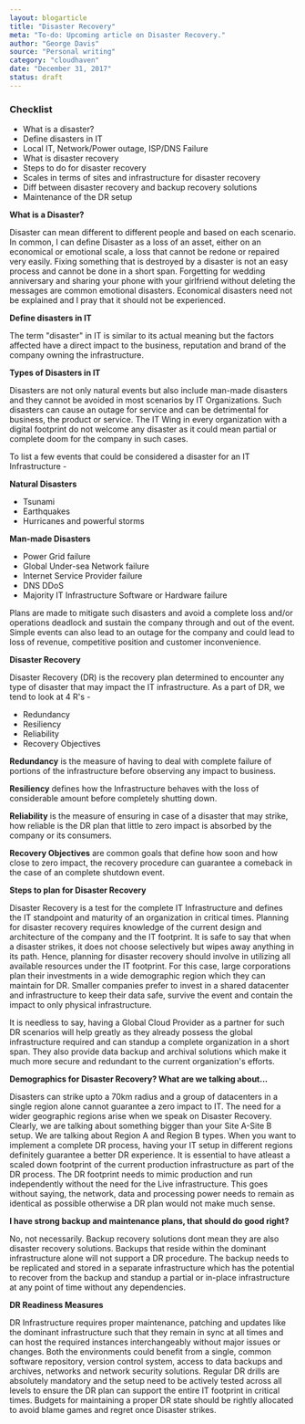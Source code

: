 ```yaml
---
layout: blogarticle
title: "Disaster Recovery"
meta: "To-do: Upcoming article on Disaster Recovery."
author: "George Davis"
source: "Personal writing"
category: "cloudhaven"
date: "December 31, 2017"
status: draft
---
```


<!-- <h3>Disaster Recovery</h3> -->

<div class="do-not-publish">
<h3>Checklist</h3>
<ul>
<li>What is a disaster?</li>
<li>Define disasters in IT</li>
<li>Local IT, Network/Power outage, ISP/DNS Failure</li>
<li>What is disaster recovery</li>
<li>Steps to do for disaster recovery</li>
<li>Scales in terms of sites and infrastructure for disaster recovery</li>
<li>Diff between disaster recovery and backup recovery solutions</li>
<li>Maintenance of the DR setup</li>
</ul>
</div>

<strong>What is a Disaster?</strong>
<p>Disaster can mean different to different people and based on each scenario. In common, I can define Disaster as a loss of an asset, either on an economical or emotional scale, a loss that cannot be redone or repaired very easily. Fixing something that is destroyed by a disaster is not an easy process and cannot be done in a short span. Forgetting for wedding anniversary and sharing your phone with your girlfriend without deleting the messages are common emotional disasters. Economical disasters need not be explained and I pray that it should not be experienced.
</p>

<strong>Define disasters in IT</strong>
<p>The term "disaster" in IT is similar to its actual meaning but the factors affected have a direct impact to the business, reputation and brand of the company owning the infrastructure.
</p>

<strong>Types of Disasters in IT</strong>
<p>Disasters are not only natural events but also include man-made disasters and they cannot be avoided in most scenarios by IT Organizations. Such disasters can cause an outage for service and can be detrimental for business, the product or service. The IT Wing in every organization with a digital footprint do not welcome any disaster as it could mean partial or complete doom for the company in such cases.
</p>

<p>To list a few events that could be considered a disaster for an IT Infrastructure -

<strong>Natural Disasters</strong>
<ul>
<li>Tsunami</li>
<li>Earthquakes</li>
<li>Hurricanes and powerful storms</li>
</ul>
<strong>Man-made Disasters</strong>
<ul>
<li>Power Grid failure</li>
<li>Global Under-sea Network failure</li>
<li>Internet Service Provider failure</li>
<li>DNS DDoS</li>
<li>Majority IT Infrastructure Software or Hardware failure</li>
</ul>

<p>Plans are made to mitigate such disasters and avoid a complete loss and/or operations deadlock and sustain the company through and out of the event. Simple events can also lead to an outage for the company and could lead to loss of revenue, competitive position and customer inconvenience.
</p>

<strong>Disaster Recovery</strong>
<p>Disaster Recovery (DR) is the recovery plan determined to encounter any type of disaster that may impact the IT infrastructure. As a part of DR, we tend to look at 4 R's - 

<ul>
<li>Redundancy</li>
<li>Resiliency</li>
<li>Reliability</li>
<li>Recovery Objectives</li>
</ul>

<strong>Redundancy</strong> is the measure of having to deal with complete failure of portions of the infrastructure before observing any impact to business.

<strong>Resiliency</strong> defines how the Infrastructure behaves with the loss of considerable amount before completely shutting down.

<strong>Reliability</strong> is the measure of ensuring in case of a disaster that may strike, how reliable is the DR plan that little to zero impact is absorbed by the company or its consumers.

<strong>Recovery Objectives</strong> are common goals that define how soon and how close to zero impact, the recovery procedure can guarantee a comeback in the case of an complete shutdown event.

<strong>Steps to plan for Disaster Recovery</strong>
<p>Disaster Recovery is a test for the complete IT Infrastructure and defines the IT standpoint and maturity of an organization in critical times. Planning for disaster recovery requires knowledge of the current design and architecture of the company and the IT footprint. It is safe to say that when a disaster strikes, it does not choose selectively but wipes away anything in its path. Hence, planning for disaster recovery should involve in utilizing all available resources under the IT footprint. For this case, large corporations plan their investments in a wide demographic region which they can maintain for DR. Smaller companies prefer to invest in a shared datacenter and infrastructure to keep their data safe, survive the event and contain the impact to only physical infrastructure.
</p>

<p>It is needless to say, having a Global Cloud Provider as a partner for such DR scenarios will help greatly as they already possess the global infrastructure required and can standup a complete organization in a short span. They also provide data backup and archival solutions which make it much more secure and redundant to the current organization's efforts.
</p>

<strong>Demographics for Disaster Recovery? What are we talking about...</strong>
<p>Disasters can strike upto a 70km radius and a group of datacenters in a single region alone cannot guarantee a zero impact to IT. The need for a wider geographic regions arise when we speak on Disaster Recovery. Clearly, we are talking about something bigger than your Site A-Site B setup. We are talking about Region A and Region B types. When you want to implement a complete DR process, having your IT setup in different regions definitely guarantee a better DR experience. It is essential to have atleast a scaled down footprint of the current production infrastructure as part of the DR process. The DR footprint needs to mimic production and run independently without the need for the Live infrastructure. This goes without saying, the network, data and processing power needs to remain as identical as possible otherwise a DR plan would not make much sense.

<strong>I have strong backup and maintenance plans, that should do good right?</strong>
<p>No, not necessarily. Backup recovery solutions dont mean they are also disaster recovery solutions. Backups that reside within the dominant infrastructure alone will not support a DR procedure. The backup needs to be replicated and stored in a separate infrastructure which has the potential to recover from the backup and standup a partial or in-place infrastructure at any point of time without any dependencies. 

<strong>DR Readiness Measures</strong>
<p>DR Infrastructure requires proper maintenance, patching and updates like the dominant infrastructure such that they remain in sync at all times and can host the required instances interchangeably without major issues or changes. Both the environments could benefit from a single, common software repository, version control system, access to data backups and archives, networks and network security solutions. Regular DR drills are absolutely mandatory and the setup need to be actively tested across all levels to ensure the DR plan can support the entire IT footprint in critical times. Budgets for maintaining a proper DR state should be rightly allocated to avoid blame games and regret once Disaster strikes.